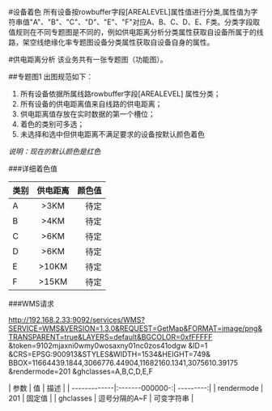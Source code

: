 
#设备着色
所有设备按rowbuffer字段[AREALEVEL]属性值进行分类,属性值为字符串值"A"、"B"、"C"、"D"、"E"、"F"对应A、B、C、D、E、F类。分类字段取值规则在不同专题图是不同的，例如供电距离分析分类属性获取自设备所属于的线路，架空线绝缘化率专题图设备分类属性获取自设备自身的属性。

#供电距离分析
该业务共有一张专题图（功能图）。

##专题图1
出图规范如下：

1. 所有设备依据所属线路rowbuffer字段[AREALEVEL] 属性分类；
2. 所有设备的供电距离值来自线路的供电距离；
3. 供电距离值存放在实时数据的第一个槽位；
4. 着色的类别可多选；
5. 未选择和选中但供电距离不满足要求的设备按默认颜色着色

*说明：现在的默认颜色是红色*

###详细着色值

| 类别   | 供电距离 |  颜色值  |
| -------|:--------:| --------:|
| A      | >3KM     | 待定     |
| B      | >4KM     | 待定     |
| C      | >6KM     | 待定     |
| D      | >6KM     | 待定     |
| E      | >10KM    | 待定     |
| F      | >15KM    | 待定     |

###WMS请求

http://192.168.2.33:9092/services/WMS?SERVICE=WMS&VERSION=1.3.0&REQUEST=GetMap&FORMAT=image/png&TRANSPARENT=true&LAYERS=default&BGCOLOR=0xfFFFFF
&token=9102mjaxni0wmy0wosaxny01nc0zos41odgw
&ID=1
&CRS=EPSG:900913&STYLES&WIDTH=1534&HEIGHT=749&
BBOX=11664439.1844,3066776.44904,11682160.1341,3075610.39175
&rendermode=201
&ghclasses=A,B,C,D,E,F

| 参数   	   | 值		  		|  描述     |
| -------------|:-------000000-:| ---------:|
| rendermode   | 201     		| 固定值     |
| ghclasses    | 逗号分隔的A~F   | 可变字符串  |

